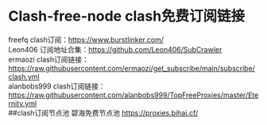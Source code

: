 # Clash-free-node clash免费订阅链接
freefq    clash订阅：https://www.burstlinker.com/  
Leon406    订阅地址合集：https://github.com/Leon406/SubCrawler  
ermaozi    clash订阅链接：https://raw.githubusercontent.com/ermaozi/get_subscribe/main/subscribe/clash.yml  
alanbobs999    clash订阅链接：https://raw.githubusercontent.com/alanbobs999/TopFreeProxies/master/Eternity.yml  
##clash订阅节点池
碧海免费节点池    https://proxies.bihai.cf/  

